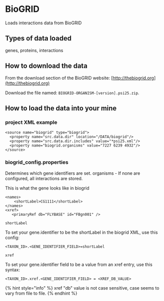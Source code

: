 # BioGRID

Loads interactions data from BioGRID

## Types of data loaded

genes, proteins, interactions

## How to download the data

From the download section of the BioGRID website: [http://thebiogrid.org](http://thebiogrid.org)

Download the file named: `BIOGRID-ORGANISM-[version].psi25.zip`.

## How to load the data into your mine

### project XML example

```markup
<source name="biogrid" type="biogrid">
  <property name="src.data.dir" location="/DATA/biogrid"/>
  <property name="src.data.dir.includes" value="*psi25.xml"/>
  <property name="biogrid.organisms" value="7227 6239 4932"/>
</source>
```

### biogrid\_config.properties

Determines which gene identifiers are set. organisms - If none are configured, all interactions are stored.

This is what the gene looks like in biogrid

```markup
<names>
    <shortLabel>CG1111</shortLabel>
</names>
<xref>
   <primaryRef db="FLYBASE" id="FBgn001" />
```

`shortLabel`

To set your gene.identifier to be the shortLabel in the biogrid XML, use this config:

```text
<TAXON_ID>.<GENE_IDENTIFIER_FIELD>=shortLabel
```

`xref`

To set your gene.identifier field to be a value from an xref entry, use this syntax:

```text
<TAXON_ID>.xref.<GENE_IDENTIFIER_FIELD> = <XREF_DB_VALUE>
```

{% hint style="info" %}
xref "db" value is not case sensitive, case seems to vary from file to file.
{% endhint %}

